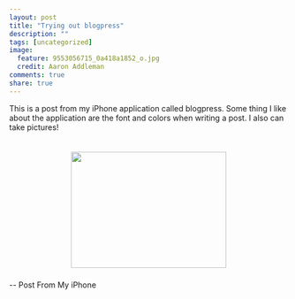 ```yaml
---
layout: post
title: "Trying out blogpress"
description: ""
tags: [uncategorized]
image:
  feature: 9553056715_0a418a1852_o.jpg
  credit: Aaron Addleman
comments: true
share: true
---
```



<p>This is a post from my iPhone application called blogpress.
Some thing I like about the application are the font and colors when writing a post. I also can take pictures!
<br><br></p>
<center><a href="http://blogpress.w18.net/photos/08/12/06/27.jpg"><img src="http://blogpress.w18.net/photos/08/12/06/s_27.jpg" border="0" width="281" height="210" style="margin:5px"></a></center>
<br>  -- Post From My iPhone<br>
